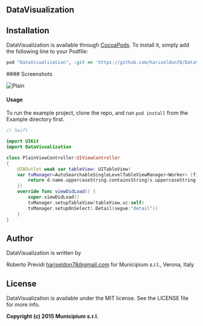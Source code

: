 ## DataVisualization

## Installation

DataVisualization is available through [CocoaPods](http://cocoapods.org). To install
it, simply add the following line to your Podfile:

```ruby
pod "DataVisualization", :git => 'https://github.com/hariseldon78/DataVisualization.git'
```
#### Screenshots

![Plain](dv-screenshot-plain.png)


#### Usage

To run the example project, clone the repo, and run `pod install` from the Example directory first.

```swift
// Swift

import UIKit
import DataVisualization

class PlainViewController:UIViewController
{
    @IBOutlet weak var tableView: UITableView!
    var tvManager=AutoSearchableSingleLevelTableViewManager<Worker> (filteringClosure: { (d:Worker, s:String) -> Bool in
        return d.name.uppercaseString.containsString(s.uppercaseString)
    })
    override func viewDidLoad() {
        super.viewDidLoad()
        tvManager.setupTableView(tableView,vc:self)
		tvManager.setupOnSelect(.Detail(segue:"detail"))
    }
}
```
## Author

DataVisualization is written by 

Roberto Previdi <hariseldon78@gmail.com>
for 
Municipium s.r.l., Verona, Italy

## License

DataVisualization is available under the MIT license. See the LICENSE file for more info.

**Copyright (c) 2015 Municipium s.r.l.**



